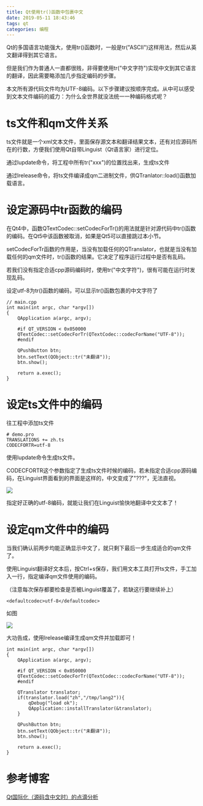 ```yaml
---
title: Qt使用tr()函数中包裹中文
date: 2019-05-11 18:43:46
tags: qt
categories: 编程
---
```

Qt的多国语言功能强大，使用tr()函数时，一般是tr("ASCII")这样用法，然后从英文翻译得到其它语言。

但是我们作为普通人一直都很贱，非得要使用tr("中文字符")实现中文到其它语言的翻译，因此需要略添加几步指定编码的步骤。
<!-- more -->
本文所有源代码文件均为UTF-8编码。以下步骤建议按顺序完成。从中可以感受到文本文件编码的威力：为什么全世界就没法统一一种编码格式呢？

# ts文件和qm文件关系

ts文件就是一个xml文本文件，里面保存源文本和翻译结果文本，还有对应源码所在的行数，方便我们使用Qt自带Linguist（Qt语言家）进行定位。

通过lupdate命令，将工程中所有tr("xxx")的位置找出来，生成ts文件

通过lrelease命令，将ts文件编译成qm二进制文件，供QTranlator::load()函数加载语言。

# 设定源码中tr函数的编码

在Qt4中，函数QTextCodec::setCodecForTr()的用法就是针对源代码中tr()函数的编码。在Qt5中该函数被取消，如果是Qt5可以直接跳过本小节。

setCodecForTr函数的作用是，当没有加载任何的QTranslator，也就是当没有加载任何的qm文件时，tr()函数的结果。它决定了程序运行过程中是否有乱码。

若我们没有指定合适cpp源码编码时，使用tr("中文字符")，很有可能在运行时发现乱码。

设定utf-8为tr()函数的编码，可以显示tr()函数包裹的中文字符了

    // main.cpp
    int main(int argc, char *argv[])
    {
        QApplication a(argc, argv);

        #if QT_VERSION < 0x050000
        QTextCodec::setCodecForTr(QTextCodec::codecForName("UTF-8"));
        #endif

        QPushButton btn;
        btn.setText(QObject::tr("未翻译"));
        btn.show();

        return a.exec();
    }

# 设定ts文件中的编码

往工程中添加ts文件

    # demo.pro
    TRANSLATIONS += zh.ts
    CODECFORTR=utf-8

使用lupdate命令生成ts文件。

CODECFORTR这个参数指定了生成ts文件时候的编码，若未指定合适cpp源码编码，在Linguist界面看到的界面是这样的，中文变成了"???"，无法直视。

![](/images/qt-tr/linguist.png)

指定好正确的utf-8编码，就能让我们在Linguist愉快地翻译中文文本了！

# 设定qm文件中的编码

当我们确认前两步均能正确显示中文了，就只剩下最后一步生成适合的qm文件了。

使用Linguist翻译好文本后，按Ctrl+s保存，我们用文本工具打开ts文件，手工加入一行，指定编译qm文件使用的编码。

（注意每次保存都要检查是否被Linguist覆盖了，若缺这行要继续补上）

    <defaultcodec>utf-8</defaultcodec>

如图

![](/images/qt-tr/ts.png)

大功告成，使用lrelease编译生成qm文件并加载即可！

    int main(int argc, char *argv[])
    {
        QApplication a(argc, argv);

        #if QT_VERSION < 0x050000
        QTextCodec::setCodecForTr(QTextCodec::codecForName("UTF-8"));
        #endif

        QTranslator translator;
        if(translator.load("zh","/tmp/lang2")){
            qDebug("load ok");
            QApplication::installTranslator(&translator);
        }

        QPushButton btn;
        btn.setText(QObject::tr("未翻译"));
        btn.show();

        return a.exec();
    }

# 参考博客

[Qt国际化（源码含中文时）的点滴分析](https://blog.csdn.net/dbzhang800/article/details/6334852)
